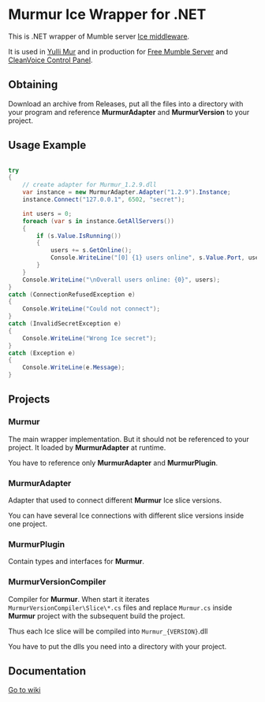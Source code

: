 
# Murmur Ice Wrapper for .NET

This is .NET wrapper of Mumble server [Ice middleware](https://wiki.mumble.info/wiki/Ice).

It is used in [Yulli Mur](http://yulli.cleanvoice.ru) and in production for [Free Mumble Server](http://cleanvoice.ru/free/mumble/) and [CleanVoice Control Panel](https://control.cleanvoice.ru).

## Obtaining

Download an archive from Releases, put all the files into a directory with your program and reference **MurmurAdapter** and **MurmurVersion** to your project.

## Usage Example
```C#

try
{
	// create adapter for Murmur_1.2.9.dll
	var instance = new MurmurAdapter.Adapter("1.2.9").Instance;
	instance.Connect("127.0.0.1", 6502, "secret");

	int users = 0;
	foreach (var s in instance.GetAllServers())
	{
		if (s.Value.IsRunning())
		{
			users += s.GetOnline();
			Console.WriteLine("[0] {1} users online", s.Value.Port, users);
		}
	}
	Console.WriteLine("\nOverall users online: {0}", users);
}
catch (ConnectionRefusedException e)
{
	Console.WriteLine("Could not connect");
}
catch (InvalidSecretException e)
{
	Console.WriteLine("Wrong Ice secret");
}
catch (Exception e)
{
	Console.WriteLine(e.Message);
}
```	

## Projects

### Murmur

The main wrapper implementation. But it should not be referenced to your project. It loaded by **MurmurAdapter** at runtime.

You have to reference only **MurmurAdapter** and **MurmurPlugin**.

### MurmurAdapter

Adapter that used to connect different **Murmur** Ice slice versions. 

You can have several Ice connections with different slice versions inside one project.

### MurmurPlugin

Contain types and interfaces for **Murmur**.

### MurmurVersionCompiler

Compiler for **Murmur**. When start it iterates `MurmurVersionCompiler\Slice\*.cs` files and replace `Murmur.cs` inside **Murmur** project with the subsequent build the project. 

Thus each Ice slice will be compiled into `Murmur_{VERSION}`.dll

You have to put the dlls you need into a directory with your project.


## Documentation

[Go to wiki](https://github.com/HarpyWar/murmur-ice-net/wiki)
